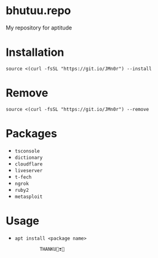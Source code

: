 # bhutuu.repo
My repository for aptitude
# Installation
```
source <(curl -fsSL "https://git.io/JMn0r") --install
```
# Remove
```
source <(curl -fsSL "https://git.io/JMn0r") --remove
```
# Packages
* ```tsconsole```
* ```dictionary```
* ```cloudflare```
* ```liveserver```
* ```t-fech```
* ```ngrok```
* ```ruby2```
* ```metasploit```

# Usage
* ```apt install <package name>```

               THANKU👻❣️👻
